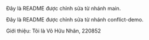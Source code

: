 
Đây là README được chỉnh sửa từ nhánh main.

Đây là README được chỉnh sửa từ nhánh conflict-demo.


Giới thiệu: Tôi là Võ Hữu Nhân, 220852

